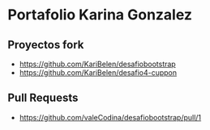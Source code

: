 # Portafolio Karina Gonzalez 
## Proyectos fork 
- https://github.com/KariBelen/desafiobootstrap
- https://github.com/KariBelen/desafio4-cuppon

## Pull Requests 
- https://github.com/valeCodina/desafiobootstrap/pull/1